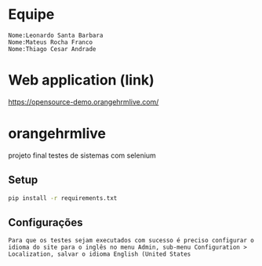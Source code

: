 # Equipe
```
Nome:Leonardo Santa Barbara
Nome:Mateus Rocha Franco
Nome:Thiago Cesar Andrade
```
# Web application (link)
https://opensource-demo.orangehrmlive.com/

# orangehrmlive
projeto final testes de sistemas com selenium

## Setup

```bash
pip install -r requirements.txt
```

## Configurações

```
Para que os testes sejam executados com sucesso é preciso configurar o idioma do site para o inglês no menu Admin, sub-menu Configuration > Localization, salvar o idioma English (United States
```
